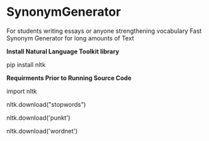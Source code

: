 # SynonymGenerator

For students writing essays or anyone strengthening vocabulary
Fast Synonym Generator for long amounts of Text

**Install Natural Language Toolkit library**

pip install nltk

**Requirments Prior to Running Source Code**

import nltk

nltk.download("stopwords")


nltk.download('punkt')



nltk.download('wordnet')




